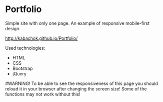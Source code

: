 # Portfolio
Simple site with only one page.
An example of responsive mobile-first design.

http://kabachok.github.io/Portfolio/

Used technologies:
* HTML
* CSS
* Bootstrap
* jQuery

#WARNING!
To be able to see the responsiveness of this page you should reload it in your browser after changing the screen size! Some of the functions may not work without this!
